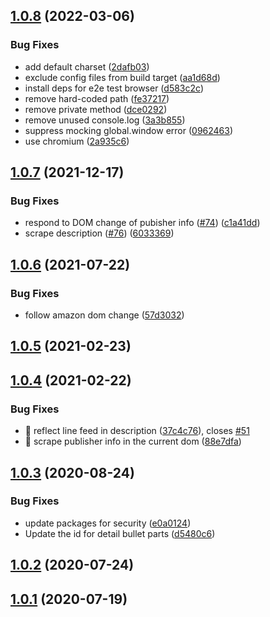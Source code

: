 ## [1.0.8](https://github.com/akihisa1210/amazon-bibliographic-information-to-scrapbox/compare/v1.0.7...v1.0.8) (2022-03-06)


### Bug Fixes

* add default charset ([2dafb03](https://github.com/akihisa1210/amazon-bibliographic-information-to-scrapbox/commit/2dafb03749caa647869a04ea32ed734275dc6cf7))
* exclude config files from build target ([aa1d68d](https://github.com/akihisa1210/amazon-bibliographic-information-to-scrapbox/commit/aa1d68db44736d1a314965632f13a1a75a6731cf))
* install deps for e2e test browser ([d583c2c](https://github.com/akihisa1210/amazon-bibliographic-information-to-scrapbox/commit/d583c2c7a300e4077f95438fdf2c82d9da2e2547))
* remove hard-coded path ([fe37217](https://github.com/akihisa1210/amazon-bibliographic-information-to-scrapbox/commit/fe37217d8ec6143df7b19a1125411e8dde7195f9))
* remove private method ([dce0292](https://github.com/akihisa1210/amazon-bibliographic-information-to-scrapbox/commit/dce0292e91f2ad712b81a1868607e228a78a7836))
* remove unused console.log ([3a3b855](https://github.com/akihisa1210/amazon-bibliographic-information-to-scrapbox/commit/3a3b855519c13f51b206a2bd2bd768312be52e3a))
* suppress mocking global.window error ([0962463](https://github.com/akihisa1210/amazon-bibliographic-information-to-scrapbox/commit/0962463407db8dcf6d993723c891f22a666b412a))
* use chromium ([2a935c6](https://github.com/akihisa1210/amazon-bibliographic-information-to-scrapbox/commit/2a935c68bb95ca1f0fa697b5429d20d5d17d9a65))



## [1.0.7](https://github.com/akihisa1210/amazon-bibliographic-information-to-scrapbox/compare/v1.0.6...v1.0.7) (2021-12-17)


### Bug Fixes

* respond to DOM change of pubisher info ([#74](https://github.com/akihisa1210/amazon-bibliographic-information-to-scrapbox/issues/74)) ([c1a41dd](https://github.com/akihisa1210/amazon-bibliographic-information-to-scrapbox/commit/c1a41dde5c9f6502918c3b11171db44f465c0101))
* scrape description ([#76](https://github.com/akihisa1210/amazon-bibliographic-information-to-scrapbox/issues/76)) ([6033369](https://github.com/akihisa1210/amazon-bibliographic-information-to-scrapbox/commit/6033369a7048dd991543532e521e88b00275cd27))



## [1.0.6](https://github.com/akihisa1210/amazon-bibliographic-information-to-scrapbox/compare/v1.0.5...v1.0.6) (2021-07-22)


### Bug Fixes

* follow amazon dom change ([57d3032](https://github.com/akihisa1210/amazon-bibliographic-information-to-scrapbox/commit/57d3032edb3a82f6ce84280d9af9b4062fc58c31))



## [1.0.5](https://github.com/akihisa1210/amazon-bibliographic-information-to-scrapbox/compare/v1.0.4...v1.0.5) (2021-02-23)



## [1.0.4](https://github.com/akihisa1210/amazon-bibliographic-information-to-scrapbox/compare/v1.0.3...v1.0.4) (2021-02-22)


### Bug Fixes

* 🐛 reflect line feed in description ([37c4c76](https://github.com/akihisa1210/amazon-bibliographic-information-to-scrapbox/commit/37c4c76cddfa5eefe057b38fcf707bbdc43fc8d9)), closes [#51](https://github.com/akihisa1210/amazon-bibliographic-information-to-scrapbox/issues/51)
* 🐛 scrape publisher info in the current dom ([88e7dfa](https://github.com/akihisa1210/amazon-bibliographic-information-to-scrapbox/commit/88e7dfae42d12cdf74ae63033b66e32579c36dc4))



## [1.0.3](https://github.com/akihisa1210/amazon-bibliographic-information-to-scrapbox/compare/v1.0.2...v1.0.3) (2020-08-24)


### Bug Fixes

* update packages for security ([e0a0124](https://github.com/akihisa1210/amazon-bibliographic-information-to-scrapbox/commit/e0a0124be91d44d97d56cfce03701cfefca9d3ca))
* Update the id for detail bullet parts ([d5480c6](https://github.com/akihisa1210/amazon-bibliographic-information-to-scrapbox/commit/d5480c6c91660d09cff0b52509bf2d1dd133d374))



## [1.0.2](https://github.com/akihisa1210/amazon-bibliographic-information-to-scrapbox/compare/v1.0.1...v1.0.2) (2020-07-24)



## [1.0.1](https://github.com/akihisa1210/amazon-bibliographic-information-to-scrapbox/compare/v0.0.1...v1.0.1) (2020-07-19)



